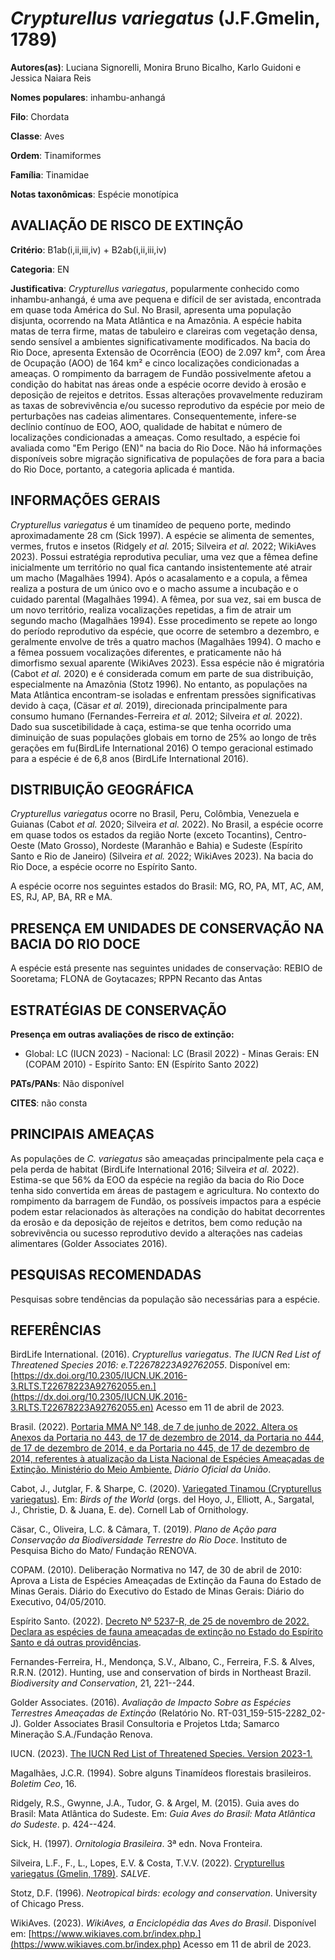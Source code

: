 # *Crypturellus variegatus* (J.F.Gmelin, 1789)

**Autores(as)**: Luciana Signorelli, Monira Bruno Bicalho, Karlo Guidoni e Jessica Naiara Reis

**Nomes populares**: inhambu-anhangá

**Filo**: Chordata

**Classe**: Aves

**Ordem**: Tinamiformes

**Família**: Tinamidae

**Notas taxonômicas**: Espécie monotípica

## AVALIAÇÃO DE RISCO DE EXTINÇÃO

**Critério**: B1ab(i,ii,iii,iv) + B2ab(i,ii,iii,iv)

**Categoria**: EN

**Justificativa**: *Crypturellus variegatus*, popularmente conhecido como inhambu-anhangá, é uma ave pequena e difícil de ser avistada, encontrada em quase toda América do Sul. No Brasil, apresenta uma população disjunta, ocorrendo na Mata Atlântica e na Amazônia. A espécie habita matas de terra firme, matas de tabuleiro e clareiras com vegetação densa, sendo sensível a ambientes significativamente modificados. Na bacia do Rio Doce, apresenta Extensão de Ocorrência (EOO) de 2.097 km², com Área de Ocupação (AOO) de 164 km² e cinco localizações condicionadas a ameaças. O rompimento da barragem de Fundão possivelmente afetou a condição do habitat nas áreas onde a espécie ocorre devido à erosão e deposição de rejeitos e detritos. Essas alterações provavelmente reduziram as taxas de sobrevivência e/ou sucesso reprodutivo da espécie por meio de perturbações nas cadeias alimentares. Consequentemente, infere-se declínio contínuo de EOO, AOO, qualidade
de habitat e número de localizações condicionadas a ameaças.  Como resultado, a espécie foi avaliada como "Em Perigo (EN)" na bacia do Rio Doce. Não há informações disponíveis sobre migração significativa de populações de fora para a bacia do Rio Doce, portanto, a categoria aplicada é mantida.

## INFORMAÇÕES GERAIS

*Crypturellus variegatus* é um tinamídeo de pequeno porte, medindo aproximadamente 28 cm (Sick 1997). A espécie se alimenta de sementes, vermes, frutos e insetos (Ridgely *et al.* 2015; Silveira *et al.* 2022; WikiAves 2023). Possui estratégia reprodutiva peculiar, uma vez que a fêmea define inicialmente um território no qual fica cantando insistentemente até atrair um macho (Magalhães 1994). Após o acasalamento e a copula, a fêmea realiza a postura de um único ovo e o macho assume a incubação e o cuidado parental (Magalhães 1994). A fêmea, por sua vez, sai em busca de um novo território, realiza vocalizações repetidas, a fim de atrair um segundo macho (Magalhães 1994). Esse procedimento se repete ao longo do período reprodutivo da espécie, que ocorre de setembro a dezembro, e geralmente envolve de três a quatro machos (Magalhães 1994). O macho e a fêmea possuem vocalizações diferentes, e praticamente não há dimorfismo sexual aparente (WikiAves 2023). Essa
espécie não é migratória (Cabot *et al.* 2020) e é considerada comum em parte de sua distribuição, especialmente na Amazônia (Stotz 1996). No entanto, as populações na Mata Atlântica encontram-se isoladas e enfrentam pressões significativas devido à caça, (Cäsar *et al.* 2019), direcionada principalmente para consumo humano (Fernandes-Ferreira *et al.* 2012; Silveira *et al.* 2022). Dado sua suscetibilidade à caça, estima-se que tenha ocorrido uma diminuição de suas populações globais em torno de 25% ao longo de três gerações em fu(BirdLife International 2016) O tempo geracional estimado para a espécie é de 6,8 anos (BirdLife International 2016).

## DISTRIBUIÇÃO GEOGRÁFICA

*Crypturellus variegatus* ocorre no Brasil, Peru, Colômbia, Venezuela e Guianas (Cabot *et al.* 2020; Silveira *et al.* 2022). No Brasil, a espécie ocorre em quase todos os estados da região Norte (exceto Tocantins), Centro-Oeste (Mato Grosso), Nordeste (Maranhão e Bahia) e Sudeste (Espírito Santo e Rio de Janeiro) (Silveira *et al.* 2022; WikiAves 2023). Na bacia do Rio Doce, a espécie ocorre no Espírito Santo.

A espécie ocorre nos seguintes estados do Brasil: MG, RO, PA, MT, AC, AM, ES, RJ, AP, BA, RR e MA.

## PRESENÇA EM UNIDADES DE CONSERVAÇÃO NA BACIA DO RIO DOCE

A espécie está presente nas seguintes unidades de conservação: REBIO de Sooretama; FLONA de Goytacazes; RPPN Recanto das Antas

## ESTRATÉGIAS DE CONSERVAÇÃO

**Presença em outras avaliações de risco de extinção:**

-   Global: LC (IUCN 2023) -   Nacional: LC (Brasil 2022) -   Minas Gerais: EN (COPAM 2010) -   Espírito Santo: EN (Espírito Santo 2022)

**PATs/PANs**: Não disponível

**CITES**: não consta

## PRINCIPAIS AMEAÇAS

As populações de *C. variegatus* são ameaçadas principalmente pela caça e pela perda de habitat (BirdLife International 2016; Silveira *et al.* 2022). Estima-se que 56% da EOO da espécie na região da bacia do Rio Doce tenha sido convertida em áreas de pastagem e agricultura. No contexto do rompimento da barragem de Fundão, os possíveis impactos para a espécie podem estar relacionados às alterações na condição do habitat decorrentes da erosão e da deposição de rejeitos e detritos, bem como redução na sobrevivência ou sucesso reprodutivo devido a alterações nas cadeias alimentares (Golder Associates 2016).

## PESQUISAS RECOMENDADAS

Pesquisas sobre tendências da população são necessárias para a espécie.

## REFERÊNCIAS

BirdLife International. (2016). *Crypturellus variegatus*. *The IUCN Red List of Threatened Species 2016: e.T22678223A92762055*. Disponível em: [https://dx.doi.org/10.2305/IUCN.UK.2016-3.RLTS.T22678223A92762055.en.](https://dx.doi.org/10.2305/IUCN.UK.2016-3.RLTS.T22678223A92762055.en) Acesso em 11 de abril de 2023.

Brasil. (2022). [Portaria MMA Nº 148, de 7 de junho de 2022. Altera os Anexos da Portaria no 443, de 17 de dezembro de 2014, da Portaria no 444, de 17 de dezembro de 2014, e da Portaria no 445, de 17 de dezembro de 2014, referentes à atualização da Lista Nacional de Espécies Ameaçadas de Extinção. Ministério do Meio Ambiente.](https://in.gov.br/en/web/dou/-/portaria-mma-n-148-de-7-de-junho-de-2022-406272733) *Diário Oficial da União*.

Cabot, J., Jutglar, F. & Sharpe, C. (2020). [Variegated Tinamou (Crypturellus variegatus)](https://doi.org/10.2173/bow.vartin1.01). Em: *Birds of the World* (orgs. del Hoyo, J., Elliott, A., Sargatal, J., Christie, D. & Juana, E. de). Cornell Lab of Ornithology.

Cäsar, C., Oliveira, L.C. & Câmara, T. (2019). *Plano de Ação para Conservação da Biodiversidade Terrestre do Rio Doce*. Instituto de Pesquisa Bicho do Mato/ Fundação RENOVA.

COPAM. (2010). Deliberação Normativa no 147, de 30 de abril de 2010: Aprova a Lista de Espécies Ameaçadas de Extinção da Fauna do Estado de Minas Gerais. Diário do Executivo do Estado de Minas Gerais: Diário do Executivo, 04/05/2010.

Espírito Santo. (2022). [Decreto Nº 5237-R, de 25 de novembro de 2022.  Declara as espécies de fauna ameaçadas de extinção no Estado do Espírito Santo e dá outras providências](https://iema.es.gov.br/Media/iema/FAUNA/Decreto%205237-R_2022_25-Nov%20-%20Fauna%20(s-peixes)%20-%20Lista%20de%20Esp%C3%A9cies%20Amea%C3%A7adas%20de%20Extin%C3%A7%C3%A3o.pdf).

Fernandes-Ferreira, H., Mendonça, S.V., Albano, C., Ferreira, F.S. & Alves, R.R.N. (2012). Hunting, use and conservation of birds in Northeast Brazil. *Biodiversity and Conservation*, 21, 221--244.

Golder Associates. (2016). *Avaliação de Impacto Sobre as Espécies Terrestres Ameaçadas de Extinção* (Relatório No.  RT-031_159-515-2282_02-J). Golder Associates Brasil Consultoria e Projetos Ltda; Samarco Mineração S.A./Fundação Renova.

IUCN. (2023). [The IUCN Red List of Threatened Species. Version 2023-1.](https://www.iucnredlist.org.)

Magalhães, J.C.R. (1994). Sobre alguns Tinamídeos florestais brasileiros. *Boletim Ceo*, 16.

Ridgely, R.S., Gwynne, J.A., Tudor, G. & Argel, M. (2015). Guia aves do Brasil: Mata Atlântica do Sudeste. Em: *Guia Aves do Brasil: Mata Atlântica do Sudeste*. p. 424--424.

Sick, H. (1997). *Ornitologia Brasileira*. 3ª edn. Nova Fronteira.

Silveira, L.F., F., L., Lopes, E.V. & Costa, T.V.V. (2022).  [Crypturellus variegatus (Gmelin, 1789)](https://salve.icmbio.gov.br/salve/). *SALVE*.

Stotz, D.F. (1996). *Neotropical birds: ecology and conservation*.  University of Chicago Press.

WikiAves. (2023). *WikiAves, a Enciclopédia das Aves do Brasil*.  Disponível em: [https://www.wikiaves.com.br/index.php.](https://www.wikiaves.com.br/index.php) Acesso em 11 de abril de 2023.
